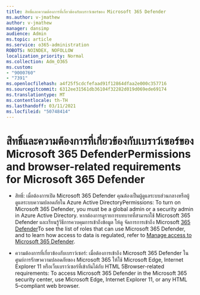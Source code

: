 ```yaml
---
title: สิทธิ์และความต้องการที่เกี่ยวข้องกับเบราว์เซอร์ของ Microsoft 365 Defender
ms.author: v-jmathew
author: v-jmathew
manager: dansimp
audience: Admin
ms.topic: article
ms.service: o365-administration
ROBOTS: NOINDEX, NOFOLLOW
localization_priority: Normal
ms.collection: Adm_O365
ms.custom:
- "9000760"
- "7391"
ms.openlocfilehash: a4f25f5cdcfefaad91f12864dfaa2e000c357716
ms.sourcegitcommit: 6312ee31561db36104f32282d019d069ede69174
ms.translationtype: MT
ms.contentlocale: th-TH
ms.lasthandoff: 03/11/2021
ms.locfileid: "50748414"
---
```

# <a name="permissions-and-browser-related-requirements-for-microsoft-365-defender"></a><span data-ttu-id="26aac-102">สิทธิ์และความต้องการที่เกี่ยวข้องกับเบราว์เซอร์ของ Microsoft 365 Defender</span><span class="sxs-lookup"><span data-stu-id="26aac-102">Permissions and browser-related requirements for Microsoft 365 Defender</span></span>

- <span data-ttu-id="26aac-103">สิทธิ์: เมื่อต้องการเปิด Microsoft 365 Defender คุณต้องเป็นผู้ดูแลระบบส่วนกลางหรือผู้ดูแลระบบความปลอดภัยใน Azure Active Directory</span><span class="sxs-lookup"><span data-stu-id="26aac-103">Permissions: To turn on Microsoft 365 Defender, you must be a global admin or a security admin in Azure Active Directory.</span></span> <span data-ttu-id="26aac-104">หากต้องการดูรายการบทบาทที่สามารถใช้ Microsoft 365 Defender และเรียนรู้วิธีการควบคุมการเข้าถึงข้อมูล ให้ดู จัดการการเข้าถึง Microsoft [365 Defender](https://go.microsoft.com/fwlink/?linkid=2143626)</span><span class="sxs-lookup"><span data-stu-id="26aac-104">To see the list of roles that can use Microsoft 365 Defender, and to learn how access to data is regulated, refer to [Manage access to Microsoft 365 Defender](https://go.microsoft.com/fwlink/?linkid=2143626).</span></span>

- <span data-ttu-id="26aac-105">ความต้องการที่เกี่ยวข้องกับเบราว์เซอร์: เมื่อต้องการเข้าถึง Microsoft 365 Defender ในศูนย์การรักษาความปลอดภัยของ Microsoft 365 ให้ใช้ Microsoft Edge, Internet Explorer 11 หรือเว็บเบราว์เซอร์ที่เข้ากันได้กับ HTML 5</span><span class="sxs-lookup"><span data-stu-id="26aac-105">Browser-related requirements: To access Microsoft 365 Defender in the Microsoft 365 security center, use Microsoft Edge, Internet Explorer 11, or any HTML 5–compliant web browser.</span></span>
